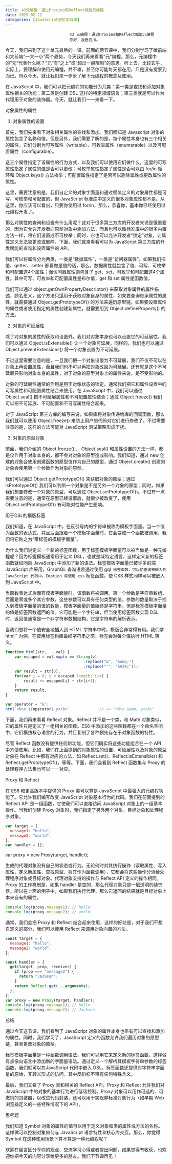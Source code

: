 ```yaml
---
title: 43元编程：通过Proxies和Reflect赋能元编程
date: 2025-02-22
categories: [JavaScript进阶实战课]
---
```

```text
                            43 元编程：通过Proxies和Reflect赋能元编程
                            你好，我是石川。
```

今天，我们来到了这个单元最后的一课。前面的两节课中，我们分别学习了微前端和大前端“一大一小”两个趋势，今天我们再来看看“元”编程。那么，元编程中的“元”代表什么呢？“元”有“之上”或“超出一般限制”的意思。听上去，比较玄乎，实际上，要理解和使用元编程，并不难，甚至你可能每天都在用，只是没有觉察到而已。所以今天，就让我们来一步步了解下元编程的概念及使用。

在 JavaScript 中，我们可以把元编程的功能分为几类：第一类是查找和添加对象属性相关的功能；第二类是创建 DSL 这样的特定领域语言；第三类就是可以作为代理用于对象的装饰器。今天，就让我们一一来看一下。

对象属性的属性

1. 对象属性的设置

首先，我们先来看下对象相关属性的查找和添加。我们都知道 Javascript 对象的属性包含了名称和值。但是另外，我们需要了解的是，每个属性本身也有三个相关的属性，它们分别为可写属性（writable）、可枚举属性（enumerable）以及可配置属性（configurable）。

这三个属性指定了该属性的行为方式，以及我们可以使用它们做什么。这里的可写属性指定了属性的值是否可以更改；可枚举属性指定了属性是否可以由 for/in 循环和 Object.keys() 方法枚举；可配置属性指定了是否可以删除属性或更改属性的属性。

这里，需要注意的是，我们自定义的对象字面量和通过赋值定义的对象属性都是可写、可枚举和可配置的，但 JavaScript 标准库中定义的很多对象属性都不是。从这里，你应该可以看出，只要你使用过 for/in，那么，恭喜你，基本你已经使用过元编程开发了。

那么对属性的查询和设置有什么用呢？这对于很多第三方库的开发者来说是很重要的，因为它允许开发者向原型对象中添加方法，而且也可以像标准库中的很多内置方法一样，将它们设置成不可枚举；同时，它也可以允许开发者“锁定”对象，让属性定义无法被更改或删除。下面，我们就来看看可以为 JavaScript 第三方库的开发赋能的查询和设置属性的 API。

我们可以将属性分为两类，一类是“数据属性”，一类是“访问器属性”。如果我们把值、getter、setter 都看做是值的话，那么，数据属性就包含了值、可写、可枚举和可配置这4个属性；而访问器属性则包含了 get、set、可枚举和可配置这4个属性。其中可写、可枚举和可配置属性是布尔值，get 和 set 属性是函数值。

我们可以通过 object.getOwnPropertyDescriptor() 来获取对象属性的属性描述，顾名思义，这个方法只适用于获取对象自身的属性，如果要查询继承属性的属性，就需要通过 Object.getPrototypeOf() 的方法来遍历原型链。如果要设置属性的属性或者使用指定的属性创建新属性，就需要用到 Object.defineProperty() 的方法。

2. 对象的可延展性

除了对对象的属性的获取和设置外，我们对对象本身也可以设置它的可延展性。我们可以通过 Object.isExtensible() 让一个对象可延展，同样的，我们也可以通过 Object.preventExtensions() 将一个对象设置为不可延展。

不过这里需要注意的是，一旦我们把一个对象设置为不可延展，我们不仅不可以在对象上再设置属性，而且我们也不可以再把对象改回为可延展。还有就是这个不可延展只影响对象本身的属性，对于对象的原型对象上的属性来说，是不受影响的。

对象的可延展性通常的作用是用于对像状态的锁定。通常我们把它和属性设置中的可写属性和可配置属性结合来使用。在 JavaScript 中，我们可以通过 Object.seal() 把不可延展属性和不可配置属性结合；通过 Object.freeze() 我们可以把不可延展、不可配置和不可写属性结合起来。

对于 JavaScript 第三方库的编写来说，如果库将对象传递给库的回调函数，那么我们就可以使用 Object.freeze() 来防止用户的代码对它们进行修改了。不过需要注意的是，这样的方法可能对 JavaScript 测试策略形成干扰。

3. 对象的原型对象

前面，我们介绍的 Object.freeze() 、 Object.seal() 和属性设置的方法一样，都是仅作用于对象本身的，都不会对对象的原型造成影响。我们知道，通过 new 创建的对象会使用创建函数的原型值作为自己的原型，通过 Object.create() 创建的对象会使用第一个参数作为对象的原型。

我们可以通过 Object.getPrototypeOf() 来获取对象的原型；通过 isPrototypeOf() 我们可以判断一个对象是不是另外一个对象的原型；同时，如果我们想要修改一个对象的原型，可以通过 Object.setPrototypeOf()。不过有一点需要注意的是，通常在原型已经设置后，就很少被改变了，使用 Object.setPrototypeOf() 有可能对性能产生影响。

用于DSL的模版标签

我们知道，在 JavaScript 中，在反引号内的字符串被称为模板字面量。当一个值为函数的表达式，并且后面跟着一个模板字面量时，它会变成一个函数被调用，我们将它称之为“带标签的模板字面量”。

为什么我们说定义一个新的标签函数，用于标签模板字面量可以被当做是一种元编程呢？因为标签模板通常用于定义 DSL，也就是域特定语言，这样定义新的标签函数就如同向 JavaScript 中添加了新的语法。标签模板字面量已被许多前端 JavaScript 库采用。GraphQL 查询语言通过使用 gql`` 标签函数，可以使查询被嵌入到 JavaScript 代码中。Emotion 库使用 css`` 标签函数，使 CSS 样式同样可以被嵌入到 JavaScript 中。

当函数表达式后面有模板字面量时，该函数将被调用。第一个参数是字符串数组，后面是零或多个其它参数，这些参数可以具有任何类型的值。参数的数量取决于插入到模板字面量的值的数量，模板字面量的值始终是字符串，但是标签模板字面量的值是标签函数返回的值。它可能是一个字符串，但当使用标签函数实现 DSL 时，返回值通常是一个非字符串数据结构，它是字符串的解析表示。

当我们想将一个值安全地插入到 HTML 字符串中时，模版会非常得有用。我们拿 html`` 为例，在使用标签构建最终字符串之前，标签会对每个值执行 HTML 转义。

```javascript
function html(str, ...val) {
    var escaped = val.map(v => String(v)
                                  .replace("&", "&amp;")
                                  .replace("'", "&#39;"));
    var result = str[0];
    for(var i = 0; i < escaped.length; i++) {
        result += escaped[i] + str[i+1];
    }
    return result;
}
```

```javascript
var operator = "&";
html`<b>x ${operator} y</b>`             // => "<b>x &amp; y</b>"
```


下面，我们再来看看 Reflect 对象。Reflect 并不是一个类，和 Math 对象类似，它的属性只是定义了一组相关的函数。ES6 中添加的这些函数都在一个命名空间中，它们模仿核心语言的行为，并且复制了各种预先存在于对象函数的特性。

尽管 Reflect 函数没有提供任何新功能，但它们确实将这些功能组合在一个 API 中方便使用。比如，我们在上面提到的对象属性的设置、可延展性以及对象的原型对象在 Reflect 中都有对应的方法，如 Reflect.set()、Reflect.isExtensible() 和 Reflect.getPrototypeOf()，等等。下面，我们会看到 Reflect 函数集与 Proxy 的处理程序方法集也可以一一对应。

Proxy 和 Reflect

在 ES6 和更高版本中提供的 Proxy 类可以算是 JavaScript 中最强大的元编程功能了。它允许我们编写改变 JavaScript 对象基本行为的代码。我们在前面提到的 Reflect API 是一组函数，它使我们可以直接访问 JavaScript 对象上的一组基本操作。当我们创建 Proxy 对象时，我们指定了另外两个对象，目标对象和处理程序对象。

```javascript
var target = {
  message1: "hello",
  message2: "world",
};
var handler = {};
```

var proxy = new Proxy(target, handler);


生成的代理对象没有自己的状态或行为。无论何时对其执行操作（读取属性、写入属性、定义新属性、查找原型、将其作为函数调用），它都会将这些操作分派给处理程序对象或目标对象。代理对象支持的操作与 Reflect API 定义的操作相同。Proxy 的工作机制是，如果 handler 是空的，那么代理对象只是一层透明的装饰器。所以在上面的例子中，如果我们执行代理，那么它返回的结果就是目标对象上本来自有的属性。

```javascript
console.log(proxy.message1); // hello
console.log(proxy.message2); // world
```


通常，我们会把 Proxy 和 Reflect 结合起来使用，这样的好处是，对于我们不想自定义的部分，我们可以使用 Reflect 来调用对象内置的方法。

```javascript
const target = {
  message1: "hello",
  message2: "world",
};
```

```javascript
const handler = {
  get(target, prop, receiver) {
    if (prop === "message2") {
      return "Jackson";
    }
    return Reflect.get(...arguments);
  },
};
var proxy = new Proxy(target, handler);
console.log(proxy.message1); // hello
console.log(proxy.message2); // Jackson
```


总结

通过今天这节课，我们看到了 JavaScript 对象的属性本身也带有可以查找和添加的属性。同时，我们学习了，JavaScript 定义的函数允许我们遍历对象的原型链，甚至更改对象的原型。

标签模板字面量是一种函数调用语法，我们可以用它来定义新的标签函数，这样做有点像向语言中添加新的字面量语法。通过定义一个解析其模板字符串参数的标签函数，我们就可以在JavaScript 代码中嵌入 DSL。标签函数还提供对字符串字面量的原始、非转义形式的访问，其中反斜杠不带有任何特殊含义。

最后，我们又看了 Proxy 类和相关的 Reflect API。Proxy 和 Reflect 允许我们对 JavaScript 中的对象的基本行为进行低级控制。Proxy 对象可以用作可选的、可撤销的包装器，以改进代码封装，还可以用于实现非标准对象行为（如早期 Web 浏览器定义的一些特殊情况下的 API）。

思考题

我们知道 Symbol 对象的属性的值可以用于定义对象和类的属性或方法的名称。这样做可以控制对象如何与 JavaScript 语言特性和核心库交互。那么，你觉得 Symbol 在这种使用场景下算不算是一种元编程呢？

欢迎在留言区分享你的观点、交流学习心得或者提出问题，如果觉得有收获，也欢迎你把今天的内容分享给更多的朋友。我们下节课再见！

                        
                        
                            